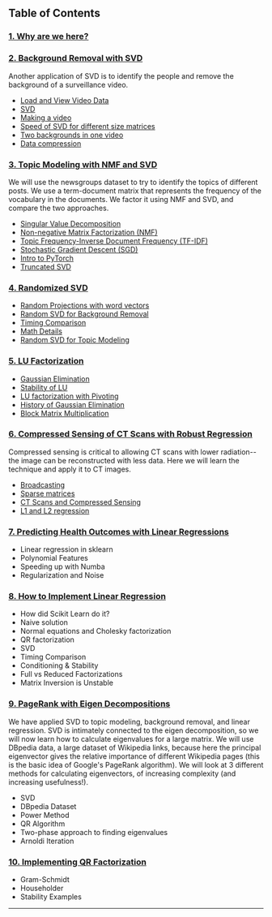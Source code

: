 ## Table of Contents

### [1. Why are we here?](nbs/01-Why-are-we-here.ipynb) 

### [2. Background Removal with SVD](https://nbviewer.jupyter.org/github/fastai/numerical-linear-algebra-v2/blob/master/nbs/02-Background-Removal-with-SVD.ipynb)
Another application of SVD is to identify the people and remove the background of a surveillance video.
 - [Load and View Video Data](https://nbviewer.jupyter.org/github/fastai/numerical-linear-algebra-v2/blob/master/nbs/02-Background-Removal-with-SVD.ipynb#Load-and-Format-the-Data)
  - [SVD](https://nbviewer.jupyter.org/github/fastai/numerical-linear-algebra-v2/blob/master/nbs/02-Background-Removal-with-SVD.ipynb#Singular-Value-Decomposition)
  - [Making a video](https://nbviewer.jupyter.org/github/fastai/numerical-linear-algebra-v2/blob/master/nbs/02-Background-Removal-with-SVD.ipynb#Make-Video)
  - [Speed of SVD for different size matrices](https://nbviewer.jupyter.org/github/fastai/numerical-linear-algebra-v2/blob/master/nbs/02-Background-Removal-with-SVD.ipynb#Speed-of-SVD-for-different-size-matrices)
  - [Two backgrounds in one video](https://nbviewer.jupyter.org/github/fastai/numerical-linear-algebra-v2/blob/master/nbs/02-Background-Removal-with-SVD.ipynb#2-Backgrounds-in-1-Video)
  - [Data compression](https://nbviewer.jupyter.org/github/fastai/numerical-linear-algebra-v2/blob/master/nbs/02-Background-Removal-with-SVD.ipynb#Aside-about-data-compression)
  
### [3. Topic Modeling with NMF and SVD](https://nbviewer.jupyter.org/github/fastai/numerical-linear-algebra-v2/blob/master/nbs/03-Topic-Modeling-with-NMF-and-SVD.ipynb) 
We will use the newsgroups dataset to try to identify the topics of different posts.  We use a term-document matrix that represents the frequency of the vocabulary in the documents.  We factor it using NMF and SVD, and compare the two approaches.
  - [Singular Value Decomposition](https://nbviewer.jupyter.org/github/fastai/numerical-linear-algebra-v2/blob/master/nbs/03-Topic-Modeling-with-NMF-and-SVD.ipynb#Singular-Value-Decomposition-(SVD))
  - [Non-negative Matrix Factorization (NMF)](https://nbviewer.jupyter.org/github/fastai/numerical-linear-algebra-v2/blob/master/nbs/03-Topic-Modeling-with-NMF-and-SVD.ipynb#Non-negative-Matrix-Factorization-(NMF))
  - [Topic Frequency-Inverse Document Frequency (TF-IDF)](https://nbviewer.jupyter.org/github/fastai/numerical-linear-algebra-v2/blob/master/nbs/03-Topic-Modeling-with-NMF-and-SVD.ipynb#TF-IDF)
  - [Stochastic Gradient Descent (SGD)](https://nbviewer.jupyter.org/github/fastai/numerical-linear-algebra-v2/blob/master/nbs/03-Topic-Modeling-with-NMF-and-SVD.ipynb#NMF-from-scratch-in-numpy,-using-SGD)
  - [Intro to PyTorch](https://nbviewer.jupyter.org/github/fastai/numerical-linear-algebra-v2/blob/master/nbs/03-Topic-Modeling-with-NMF-and-SVD.ipynb#PyTorch)
  - [Truncated SVD](https://nbviewer.jupyter.org/github/fastai/numerical-linear-algebra-v2/blob/master/nbs/03-Topic-Modeling-with-NMF-and-SVD.ipynb#Truncated-SVD)
  
### [4. Randomized SVD](https://nbviewer.jupyter.org/github/fastai/numerical-linear-algebra-v2/blob/master/nbs/04-Randomized-SVD.ipynb) 
  - [Random Projections with word vectors](https://nbviewer.jupyter.org/github/fastai/numerical-linear-algebra-v2/blob/master/nbs/04-Randomized-SVD.ipynb#Part-1:-Random-Projections-(with-word-vectors))
  - [Random SVD for Background Removal](https://nbviewer.jupyter.org/github/fastai/numerical-linear-algebra-v2/blob/master/nbs/04-Randomized-SVD.ipynb#Part-2:-Random-SVD-for-Background-Removal)
  - [Timing Comparison](https://nbviewer.jupyter.org/github/fastai/numerical-linear-algebra-v2/blob/master/nbs/04-Randomized-SVD.ipynb#Timing-Comparison)
  - [Math Details](https://nbviewer.jupyter.org/github/fastai/numerical-linear-algebra-v2/blob/master/nbs/04-Randomized-SVD.ipynb#Math-Details)
  - [Random SVD for Topic Modeling](https://nbviewer.jupyter.org/github/fastai/numerical-linear-algebra-v2/blob/master/nbs/04-Randomized-SVD.ipynb#Part-3:-Random-SVD-for-Topic-Modeling)

### [5. LU Factorization](https://nbviewer.jupyter.org/github/fastai/numerical-linear-algebra-v2/blob/master/nbs/05-LU-factorization.ipynb)
 - [Gaussian Elimination](https://nbviewer.jupyter.org/github/fastai/numerical-linear-algebra-v2/blob/master/nbs/05-LU-factorization.ipynb#Gaussian-Elimination)
 - [Stability of LU](https://nbviewer.jupyter.org/github/fastai/numerical-linear-algebra-v2/blob/master/nbs/05-LU-factorization.ipynb#Stability)
  - [LU factorization with Pivoting](https://nbviewer.jupyter.org/github/fastai/numerical-linear-algebra-v2/blob/master/nbs/05-LU-factorization.ipynb#LU-factorization-with-Partial-Pivoting)
  - [History of Gaussian Elimination](https://nbviewer.jupyter.org/github/fastai/numerical-linear-algebra-v2/blob/master/nbs/05-LU-factorization.ipynb#History-of-Gaussian-Elimination)
  - [Block Matrix Multiplication](https://nbviewer.jupyter.org/github/fastai/numerical-linear-algebra-v2/blob/master/nbs/05-LU-factorization.ipynb#Block-Matrices)

### [6. Compressed Sensing of CT Scans with Robust Regression](https://nbviewer.jupyter.org/github/fastai/numerical-linear-algebra-v2/blob/master/nbs/06-Compressed-Sensing-of-CT-Scans-with-Robust-Regression.ipynb)  
Compressed sensing is critical to allowing CT scans with lower radiation-- the image can be reconstructed with less data.  Here we will learn the technique and apply it to CT images.
  - [Broadcasting](https://nbviewer.jupyter.org/github/fastai/numerical-linear-algebra-v2/blob/master/nbs/06-Compressed-Sensing-of-CT-Scans-with-Robust-Regression.ipynb#Broadcasting)
  - [Sparse matrices](https://nbviewer.jupyter.org/github/fastai/numerical-linear-algebra-v2/blob/master/nbs/06-Compressed-Sensing-of-CT-Scans-with-Robust-Regression.ipynb#Sparse-Matrices-(in-Scipy))
  - [CT Scans and Compressed Sensing](https://nbviewer.jupyter.org/github/fastai/numerical-linear-algebra-v2/blob/master/nbs/06-Compressed-Sensing-of-CT-Scans-with-Robust-Regression.ipynb#Today:-CT-scans)
  - [L1 and L2 regression](https://nbviewer.jupyter.org/github/fastai/numerical-linear-algebra-v2/blob/master/nbs/06-Compressed-Sensing-of-CT-Scans-with-Robust-Regression.ipynb#Regresssion)

### [7. Predicting Health Outcomes with Linear Regressions](https://github.com/fastai/numerical-linear-algebra-v2/blob/master/nbs/07-Health-Outcomes-with-Linear-Regression.ipynb) 
  - Linear regression in sklearn
  - Polynomial Features
  - Speeding up with Numba
  - Regularization and Noise

### [8. How to Implement Linear Regression](https://nbviewer.jupyter.org/github/fastai/numerical-linear-algebra-v2/blob/master/nbs/08-How-to-Implement-Linear-Regression.ipynb)
  - How did Scikit Learn do it?
  - Naive solution
  - Normal equations and Cholesky factorization
  - QR factorization
  - SVD
  - Timing Comparison
  - Conditioning & Stability
  - Full vs Reduced Factorizations
  - Matrix Inversion is Unstable

### [9. PageRank with Eigen Decompositions](https://github.com/fastai/numerical-linear-algebra-v2/blob/master/nbs/09-PageRank-with-Eigen-Decompositions.ipynb)
We have applied SVD to topic modeling, background removal, and linear regression. SVD is intimately connected to the eigen decomposition, so we will now learn how to calculate eigenvalues for a large matrix.  We will use DBpedia data, a large dataset of Wikipedia links, because here the principal eigenvector gives the relative importance of different Wikipedia pages (this is the basic idea of Google's PageRank algorithm).  We will look at 3 different methods for calculating eigenvectors, of increasing complexity (and increasing usefulness!).
  - SVD  
  - DBpedia Dataset
  - Power Method
  - QR Algorithm
  - Two-phase approach to finding eigenvalues 
  - Arnoldi Iteration

### [10. Implementing QR Factorization](https://nbviewer.jupyter.org/github/fastai/numerical-linear-algebra-v2/blob/master/nbs/10-Implementing-QR-Factorization.ipynb)
  - Gram-Schmidt
  - Householder
  - Stability Examples

<hr>
